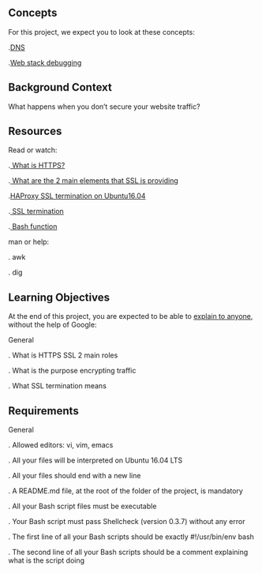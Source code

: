 ## Concepts
For this project, we expect you to look at these concepts:

.<a href="https://intranet.alxswe.com/concepts/12">DNS</a>

.<a href="https://intranet.alxswe.com/concepts/68">Web stack debugging</a>

## Background Context

What happens when you don’t secure your website traffic?


## Resources

Read or watch:

.<a href="https://www.instantssl.com/http-vs-https"> What is HTTPS?</a>

.<a href="https://www.sslshopper.com/why-ssl-the-purpose-of-using-ssl-certificates.html"> What are the 2 main elements that SSL is providing</a>

.<a href="https://docs.ionos.com/cloud/">HAProxy SSL termination on Ubuntu16.04</a>

.<a href="https://en.wikipedia.org/wiki/TLS_termination_proxy"> SSL termination</a>

.<a href="https://tldp.org/LDP/abs/html/complexfunct.html"> Bash function</a>

man or help:

. awk

. dig

## Learning Objectives

At the end of this project, you are expected to be able to <a href="https://fs.blog/feynman-learning-technique/">explain to anyone</a>, without the help of Google:


General

. What is HTTPS SSL 2 main roles

. What is the purpose encrypting traffic

. What SSL termination means

## Requirements

General

. Allowed editors: vi, vim, emacs

. All your files will be interpreted on Ubuntu 16.04 LTS

. All your files should end with a new line

. A README.md file, at the root of the folder of the project, is mandatory

. All your Bash script files must be executable

. Your Bash script must pass Shellcheck (version 0.3.7) without any error

. The first line of all your Bash scripts should be exactly #!/usr/bin/env bash

. The second line of all your Bash scripts should be a comment explaining what is the script doing






